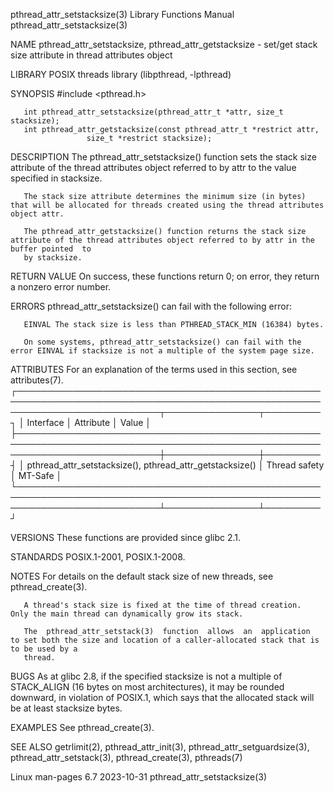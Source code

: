 pthread_attr_setstacksize(3)					   Library Functions Manual					  pthread_attr_setstacksize(3)

NAME
       pthread_attr_setstacksize, pthread_attr_getstacksize - set/get stack size attribute in thread attributes object

LIBRARY
       POSIX threads library (libpthread, -lpthread)

SYNOPSIS
       #include <pthread.h>

       int pthread_attr_setstacksize(pthread_attr_t *attr, size_t stacksize);
       int pthread_attr_getstacksize(const pthread_attr_t *restrict attr,
				     size_t *restrict stacksize);

DESCRIPTION
       The  pthread_attr_setstacksize()	 function  sets the stack size attribute of the thread attributes object referred to by attr to the value specified in
       stacksize.

       The stack size attribute determines the minimum size (in bytes) that will be allocated for threads created using the thread attributes object attr.

       The pthread_attr_getstacksize() function returns the stack size attribute of the thread attributes object referred to by attr in the buffer pointed  to
       by stacksize.

RETURN VALUE
       On success, these functions return 0; on error, they return a nonzero error number.

ERRORS
       pthread_attr_setstacksize() can fail with the following error:

       EINVAL The stack size is less than PTHREAD_STACK_MIN (16384) bytes.

       On some systems, pthread_attr_setstacksize() can fail with the error EINVAL if stacksize is not a multiple of the system page size.

ATTRIBUTES
       For an explanation of the terms used in this section, see attributes(7).
       ┌───────────────────────────────────────────────────────────────────────────────────────────────────────────────────────────┬───────────────┬─────────┐
       │ Interface														   │ Attribute	   │ Value   │
       ├───────────────────────────────────────────────────────────────────────────────────────────────────────────────────────────┼───────────────┼─────────┤
       │ pthread_attr_setstacksize(), pthread_attr_getstacksize()								   │ Thread safety │ MT-Safe │
       └───────────────────────────────────────────────────────────────────────────────────────────────────────────────────────────┴───────────────┴─────────┘

VERSIONS
       These functions are provided since glibc 2.1.

STANDARDS
       POSIX.1-2001, POSIX.1-2008.

NOTES
       For details on the default stack size of new threads, see pthread_create(3).

       A thread's stack size is fixed at the time of thread creation.  Only the main thread can dynamically grow its stack.

       The  pthread_attr_setstack(3)  function	allows	an  application	 to set both the size and location of a caller-allocated stack that is to be used by a
       thread.

BUGS
       As at glibc 2.8, if the specified stacksize is not a multiple of STACK_ALIGN (16 bytes on most architectures), it may be rounded downward, in violation
       of POSIX.1, which says that the allocated stack will be at least stacksize bytes.

EXAMPLES
       See pthread_create(3).

SEE ALSO
       getrlimit(2), pthread_attr_init(3), pthread_attr_setguardsize(3), pthread_attr_setstack(3), pthread_create(3), pthreads(7)

Linux man-pages 6.7							  2023-10-31						  pthread_attr_setstacksize(3)
